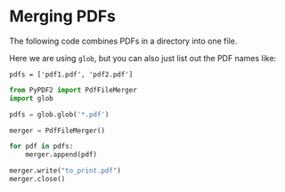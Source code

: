 # Merging PDFs

The following code combines PDFs in a directory into one file. 

Here we are using `glob`, but you can also just list out the PDF names like: 

`pdfs = ['pdf1.pdf', 'pdf2.pdf']`

```python
from PyPDF2 import PdfFileMerger
import glob

pdfs = glob.glob('*.pdf')

merger = PdfFileMerger()

for pdf in pdfs:
    merger.append(pdf)

merger.write("to_print.pdf")
merger.close()